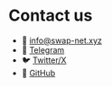 # Contact us

* 📧 [info@swap-net.xyz](mailto:info@swap-net.xyz)
* 💬 [Telegram](https://t.me/swapnetxyz)
* 🐦 [Twitter/X](https://twitter.com/xinxingliu86)
* 🐙 [GitHub](https://github.com/swapnet-xyz)
